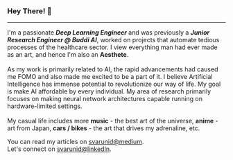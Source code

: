 ### Hey There! 👋

____________

I'm a passionate ***Deep Learning Engineer*** and was previously a ***Junior Research 
Engineer @ Buddi AI***, worked on projects that automate tedious processes of the 
healthcare sector. I view everything man had ever made as an art, and hence I'm also 
an **Aesthete**. 
<br><br>
As my work is primarily related to AI, the rapid advancements had caused me FOMO and also
made me excited to be a part  of it. I believe Artificial Intelligence has immense potential to 
revolutionize our way of life. My goal is make AI affordable by every individual. My area of research 
primarily focuses on making neural network architectures capable running on hardware-limited settings.
<br><br>
My casual life includes more **music** - the best art of the universe, **anime** - art 
from Japan, **cars / bikes** - the art that drives my adrenaline, etc. <br>

You can read my articles on [svarunid@medium](https://svarunid.medium.com/). <br>
Let's connect on [svarunid@linkedIn](https://www.linkedin.com/in/svarunid/).
